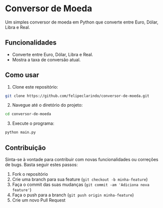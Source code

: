 # Conversor de Moeda

Um simples conversor de moeda em Python que converte entre Euro, Dólar, Libra e Real.

## Funcionalidades

- Converte entre Euro, Dólar, Libra e Real.
- Mostra a taxa de conversão atual.

## Como usar

1. Clone este repositório:
```bash 
git clone https://github.com/felipeclarindo/conversor-de-moeda.git
```
2. Navegue até o diretório do projeto: 
```bash 
cd conversor-de-moeda
```
3. Execute o programa: 
```bash
python main.py
```

## Contribuição

Sinta-se à vontade para contribuir com novas funcionalidades ou correções de bugs. Basta seguir estes passos:

1. Fork o repositório
2. Crie uma branch para sua feature (`git checkout -b minha-feature`)
3. Faça o commit das suas mudanças (`git commit -am 'Adiciona nova feature'`)
4. Faça o push para a branch (`git push origin minha-feature`)
5. Crie um novo Pull Request
